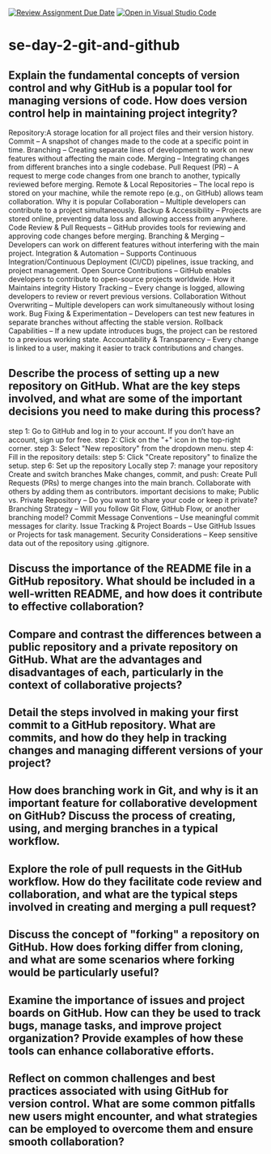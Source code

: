 [![Review Assignment Due Date](https://classroom.github.com/assets/deadline-readme-button-22041afd0340ce965d47ae6ef1cefeee28c7c493a6346c4f15d667ab976d596c.svg)](https://classroom.github.com/a/8wgCKhpZ)
[![Open in Visual Studio Code](https://classroom.github.com/assets/open-in-vscode-2e0aaae1b6195c2367325f4f02e2d04e9abb55f0b24a779b69b11b9e10269abc.svg)](https://classroom.github.com/online_ide?assignment_repo_id=18362909&assignment_repo_type=AssignmentRepo)
# se-day-2-git-and-github
## Explain the fundamental concepts of version control and why GitHub is a popular tool for managing versions of code. How does version control help in maintaining project integrity?
Repository:A storage location for all project files and their version history.
Commit – A snapshot of changes made to the code at a specific point in time.
Branching – Creating separate lines of development to work on new features without affecting the main code.
Merging – Integrating changes from different branches into a single codebase.
Pull Request (PR) – A request to merge code changes from one branch to another, typically reviewed before merging.
Remote & Local Repositories – The local repo is stored on your machine, while the remote repo (e.g., on GitHub) allows team collaboration.
Why it is popular
Collaboration – Multiple developers can contribute to a project simultaneously.
Backup & Accessibility – Projects are stored online, preventing data loss and allowing access from anywhere.
Code Review & Pull Requests – GitHub provides tools for reviewing and approving code changes before merging.
Branching & Merging – Developers can work on different features without interfering with the main project.
Integration & Automation – Supports Continuous Integration/Continuous Deployment (CI/CD) pipelines, issue tracking, and project management.
Open Source Contributions – GitHub enables developers to contribute to open-source projects worldwide.
How it Maintains integrity
History Tracking – Every change is logged, allowing developers to review or revert previous versions.
Collaboration Without Overwriting – Multiple developers can work simultaneously without losing work.
Bug Fixing & Experimentation – Developers can test new features in separate branches without affecting the stable version.
Rollback Capabilities – If a new update introduces bugs, the project can be restored to a previous working state.
Accountability & Transparency – Every change is linked to a user, making it easier to track contributions and changes.
## Describe the process of setting up a new repository on GitHub. What are the key steps involved, and what are some of the important decisions you need to make during this process?
step 1: Go to GitHub and log in to your account. If you don’t have an account, sign up for free.
step 2: Click on the "+" icon in the top-right corner.
step 3: Select "New repository" from the dropdown menu.
step 4: Fill in the repository details:
step 5: Click "Create repository" to finalize the setup.
step 6: Set up the repository Locally
step 7: manage your repository
  Create and switch branches
  Make changes, commit, and push:
  Create Pull Requests (PRs) to merge changes into the main branch.
  Collaborate with others by adding them as contributors.
important decisions to make;
Public vs. Private Repository – Do you want to share your code or keep it private?
Branching Strategy – Will you follow Git Flow, GitHub Flow, or another branching model?
Commit Message Conventions – Use meaningful commit messages for clarity.
Issue Tracking & Project Boards – Use GitHub Issues or Projects for task management.
Security Considerations – Keep sensitive data out of the repository using .gitignore.
  

## Discuss the importance of the README file in a GitHub repository. What should be included in a well-written README, and how does it contribute to effective collaboration?

## Compare and contrast the differences between a public repository and a private repository on GitHub. What are the advantages and disadvantages of each, particularly in the context of collaborative projects?

## Detail the steps involved in making your first commit to a GitHub repository. What are commits, and how do they help in tracking changes and managing different versions of your project?

## How does branching work in Git, and why is it an important feature for collaborative development on GitHub? Discuss the process of creating, using, and merging branches in a typical workflow.

## Explore the role of pull requests in the GitHub workflow. How do they facilitate code review and collaboration, and what are the typical steps involved in creating and merging a pull request?

## Discuss the concept of "forking" a repository on GitHub. How does forking differ from cloning, and what are some scenarios where forking would be particularly useful?

## Examine the importance of issues and project boards on GitHub. How can they be used to track bugs, manage tasks, and improve project organization? Provide examples of how these tools can enhance collaborative efforts.

## Reflect on common challenges and best practices associated with using GitHub for version control. What are some common pitfalls new users might encounter, and what strategies can be employed to overcome them and ensure smooth collaboration?
